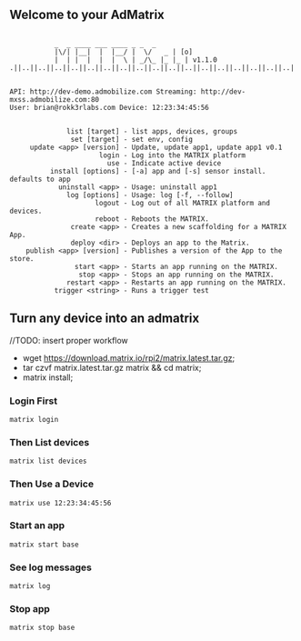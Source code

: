 ## Welcome to your AdMatrix

```

           _  _ ____ ___ ____ _ _  _
           |\/| |__|  |  |__/ |  \/   _ | [o]
           |  | |  |  |  |  \ | _/\_ |_ |_ | v1.1.0
.||..||..||..||..||..||..||..||..||..||..||..||..||..||..||..||..||..||..||..||.


API: http://dev-demo.admobilize.com Streaming: http://dev-mxss.admobilize.com:80
User: brian@rokk3rlabs.com Device: 12:23:34:45:56


              list [target] - list apps, devices, groups
               set [target] - set env, config
     update <app> [version] - Update, update app1, update app1 v0.1
                      login - Log into the MATRIX platform
                        use - Indicate active device
          install [options] - [-a] app and [-s] sensor install. defaults to app
            uninstall <app> - Usage: uninstall app1
              log [options] - Usage: log [-f, --follow]
                     logout - Log out of all MATRIX platform and devices.
                     reboot - Reboots the MATRIX.
               create <app> - Creates a new scaffolding for a MATRIX App.
               deploy <dir> - Deploys an app to the Matrix.
    publish <app> [version] - Publishes a version of the App to the store.
                start <app> - Starts an app running on the MATRIX.
                 stop <app> - Stops an app running on the MATRIX.
              restart <app> - Restarts an app running on the MATRIX.
           trigger <string> - Runs a trigger test
```


## Turn any device into an admatrix

//TODO: insert proper workflow
* wget https://download.matrix.io/rpi2/matrix.latest.tar.gz;
* tar czvf matrix.latest.tar.gz matrix && cd matrix;
* matrix install;

### Login First

```
matrix login
```

### Then List devices

```
matrix list devices
```

### Then Use a Device

```
matrix use 12:23:34:45:56
```

### Start an app

```
matrix start base
```

### See log messages

```
matrix log
```

### Stop app

```
matrix stop base
```